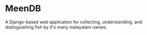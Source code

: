 # MeenDB
A Django-based web application for collecting, understanding, and distinguishing fish by it's many malayalam names.
